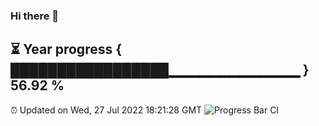 ### Hi there 👋
⏳ Year progress { █████████████████▁▁▁▁▁▁▁▁▁▁▁▁▁ } 56.92 %
---
⏰ Updated on Wed, 27 Jul 2022 18:21:28 GMT
![Progress Bar CI](https://github.com/liununu/liununu/workflows/Progress%20Bar%20CI/badge.svg)
